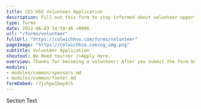 ```yaml
---
title: CES HSO Volunteer Application
description: Fill out this form to stay informed about volunteer opportunities.
type: forms
date: 2022-06-03 14:59:46 +0000
url: "/forms/volunteer"
fullUrl: "https://colwichhso.com/forms/volunteer"
pageImage: "https://colwichhso.com/og_img.png"
subtitle: Volunteer Application
shoutout: We Need You!<br />Apply Here.
overview: Thanks for becoming a volunteer! After you submit the form below, we'll keep you in the loop about upcoming opportunities.
modules:
- modules/common/sponsors.md
- modules/common/footer.md
formEmbed: r7jzhpw1bwy9lh
---
```

Section Text

